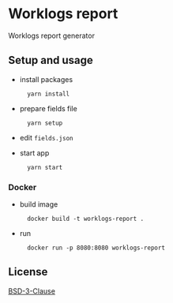 # Worklogs report

Worklogs report generator


## Setup and usage

* install packages

        yarn install

* prepare fields file

        yarn setup

* edit `fields.json`

* start app

        yarn start

### Docker

* build image

        docker build -t worklogs-report .

* run

        docker run -p 8080:8080 worklogs-report


## License

[BSD-3-Clause](LICENSE)
